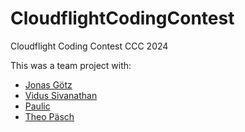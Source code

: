 # CloudflightCodingContest
Cloudflight Coding Contest CCC 2024

This was a team project with:
- [Jonas Götz](https://github.com/JonasGoetz01)
- [Vidus Sivanathan](https://github.com/v1dusss)
- [Paulic](https://github.com/PaulicStudios)
- [Theo Päsch](https://github.com/TheoPaesch)

